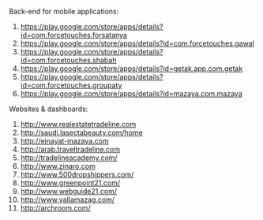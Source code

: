 Back-end for mobile applications:
1.	https://play.google.com/store/apps/details?id=com.forcetouches.forsatanya
2.	https://play.google.com/store/apps/details?id=com.forcetouches.gawal
3.	https://play.google.com/store/apps/details?id=com.forcetouches.shabah
4.	https://play.google.com/store/apps/details?id=getak.app.com.getak
5.	https://play.google.com/store/apps/details?id=com.forcetouches.groupaty
6.	https://play.google.com/store/apps/details?id=mazaya.com.mazaya

Websites & dashboards:
1.	http://www.realestatetradeline.com
2.	http://saudi.lasectabeauty.com/home
3.	http://einayat-mazaya.com
4.	http://arab.traveltradeline.com
5.	http://tradelineacademy.com/
6.	http://www.zinaro.com
7.	http://www.500dropshippers.com/
8.	http://www.greenpoint21.com/
9.	http://www.webguide21.com/
10.	http://www.yallamazag.com/
11.	http://archroom.com/
